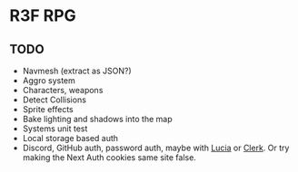 # R3F RPG

## TODO

- Navmesh (extract as JSON?)
- Aggro system
- Characters, weapons
- Detect Collisions
- Sprite effects
- Bake lighting and shadows into the map
- Systems unit test
- Local storage based auth
- Discord, GitHub auth, password auth, maybe with [Lucia](https://lucia-auth.com/getting-started/) or [Clerk](https://clerk.com/). Or try making the Next Auth cookies same site false.
